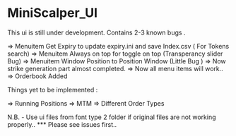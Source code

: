 # MiniScalper_UI
This ui is still under development. Contains 2-3 known bugs .

=> Menuitem Get Expiry to update expiry.ini and save Index.csv ( For Tokens search)
=> Menuitem Always on top for toggle on top (Transperancy slider Bug)
=> Menuitem Window Position to Position Window (Little Bug ) 
=> Now strike generation part almost completed. 
=> Now all menu items will work..
=> Orderbook Added

Things yet to be implemented :

=> Running Positions
=> MTM
=> Different Order Types


N.B. - Use ui files from font type 2 folder if original files are not working properly..
*** Please see issues first.. 


 
